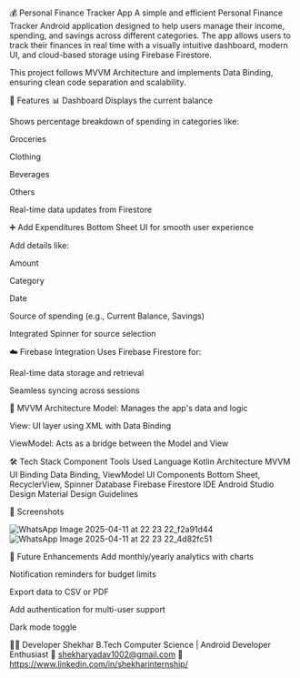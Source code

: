 💰 Personal Finance Tracker App
A simple and efficient Personal Finance Tracker Android application designed to help users manage their income, spending, and savings across different categories. The app allows users to track their finances in real time with a visually intuitive dashboard, modern UI, and cloud-based storage using Firebase Firestore.

This project follows MVVM Architecture and implements Data Binding, ensuring clean code separation and scalability.

🚀 Features
📊 Dashboard
Displays the current balance

Shows percentage breakdown of spending in categories like:

Groceries

Clothing

Beverages

Others

Real-time data updates from Firestore

➕ Add Expenditures
Bottom Sheet UI for smooth user experience

Add details like:

Amount

Category

Date

Source of spending (e.g., Current Balance, Savings)

Integrated Spinner for source selection

☁️ Firebase Integration
Uses Firebase Firestore for:

Real-time data storage and retrieval

Seamless syncing across sessions

📐 MVVM Architecture
Model: Manages the app's data and logic

View: UI layer using XML with Data Binding

ViewModel: Acts as a bridge between the Model and View

🛠️ Tech Stack
Component	Tools Used
Language	Kotlin
Architecture	MVVM
UI Binding	Data Binding, ViewModel
UI Components	Bottom Sheet, RecyclerView, Spinner
Database	Firebase Firestore
IDE	Android Studio
Design	Material Design Guidelines

📱 Screenshots

![WhatsApp Image 2025-04-11 at 22 23 22_f2a91d44](https://github.com/user-attachments/assets/1dd6d3b3-231a-46f1-951f-1e7f1252dc5c)
![WhatsApp Image 2025-04-11 at 22 23 22_4d82fc51](https://github.com/user-attachments/assets/62ce5bb1-54fd-4a51-a101-1d8f68824e82)

📌 Future Enhancements
Add monthly/yearly analytics with charts

Notification reminders for budget limits

Export data to CSV or PDF

Add authentication for multi-user support

Dark mode toggle

👨‍💻 Developer
Shekhar
B.Tech Computer Science | Android Developer Enthusiast
📧 shekharyadav1002@gmail.com
🔗 https://www.linkedin.com/in/shekharinternship/
